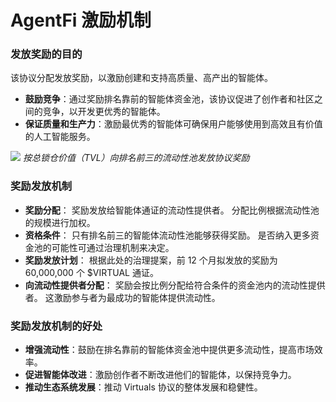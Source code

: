 # AgentFi 激励机制

### 发放奖励的目的

该协议分配发放奖励，以激励创建和支持高质量、高产出的智能体。
- **鼓励竞争**：通过奖励排名靠前的智能体资金池，该协议促进了创作者和社区之间的竞争，以开发更优秀的智能体。
- **保证质量和生产力**：激励最优秀的智能体可确保用户能够使用到高效且有价值的人工智能服务。

![](/images/virtuals/protocol-emission-to-top-3-tvl-lp.avif)
*按总锁仓价值（TVL）向排名前三的流动性池发放协议奖励*

### 奖励发放机制

- **奖励分配**：
  奖励发放给智能体通证的流动性提供者。
  分配比例根据流动性池的规模进行加权。
- **资格条件**：
  只有排名前三的智能体流动性池能够获得奖励。
  是否纳入更多资金池的可能性可通过治理机制来决定。
- **奖励发放计划**：
  根据此处的治理提案，前 12 个月拟发放的奖励为 60,000,000 个 $VIRTUAL 通证。
- **向流动性提供者分配**：
  奖励会按比例分配给符合条件的资金池内的流动性提供者。
  这激励参与者为最成功的智能体提供流动性。

### 奖励发放机制的好处
- **增强流动性**：鼓励在排名靠前的智能体资金池中提供更多流动性，提高市场效率。
- **促进智能体改进**：激励创作者不断改进他们的智能体，以保持竞争力。
- **推动生态系统发展**：推动 Virtuals 协议的整体发展和稳健性。 
